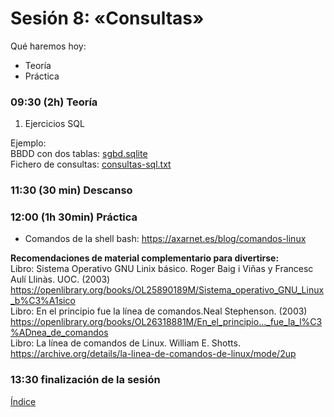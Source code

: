 # Sesión 8: «Consultas»

Qué haremos hoy:
- Teoría
- Práctica

### 09:30 (2h) Teoría 

1. Ejercicios SQL

Ejemplo:  
BBDD con dos tablas: [sgbd.sqlite](../recursos/sgbd.sqlite)  
Fichero de consultas: [consultas-sql.txt](../recursos/consultas-sql.txt)  

### 11:30 (30 min) Descanso

### 12:00 (1h 30min) Práctica

- Comandos de la shell bash: https://axarnet.es/blog/comandos-linux

**Recomendaciones de material complementario para divertirse:**  
Libro: Sistema Operativo GNU Linix básico. Roger Baig i Viñas y Francesc Aulí Llinàs. UOC. (2003) 
https://openlibrary.org/books/OL25890189M/Sistema_operativo_GNU_Linux_b%C3%A1sico  
Libro: En el principio fue la línea de comandos.Neal Stephenson. (2003)  
https://openlibrary.org/books/OL26318881M/En_el_principio..._fue_la_l%C3%ADnea_de_comandos  
Libro: La línea de comandos de Linux. William E. Shotts.  
https://archive.org/details/la-linea-de-comandos-de-linux/mode/2up

### 13:30 finalización de la sesión

[Índice](../README.md)